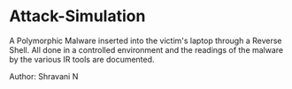 # Attack-Simulation
A Polymorphic Malware inserted into the victim's laptop through a Reverse Shell. All done in a controlled environment and the readings of the malware by the various IR tools are documented. 

Author: Shravani N
